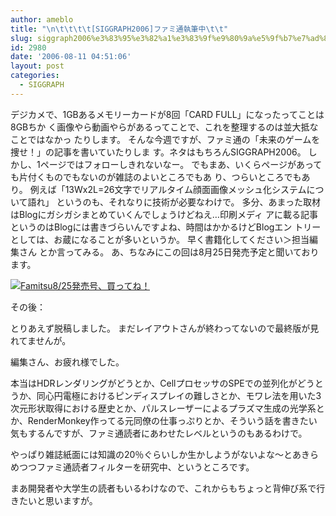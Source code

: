 ```yaml
---
author: ameblo
title: "\n\t\t\t\t[SIGGRAPH2006]ファミ通執筆中\t\t"
slug: siggraph2006%e3%83%95%e3%82%a1%e3%83%9f%e9%80%9a%e5%9f%b7%e7%ad%86%e4%b8%ad
id: 2980
date: '2006-08-11 04:51:06'
layout: post
categories:
  - SIGGRAPH
---
```


デジカメで、1GBあるメモリーカードが8回「CARD FULL」になったってことは8GBちか く画像やら動画やらがあるってことで、これを整理するのは並大抵なことではなかっ たりします。 そんな今週ですが、ファミ通の「未来のゲームを捜せ！」の記事を書いていたりしま す。ネタはもちろんSIGGRAPH2006。 しかし、1ページではフォローしきれないなー。 でもまあ、いくらページがあっても片付くものでもないのが雑誌のよいところでもあ り、つらいところでもあり。 例えば「13Wx2L=26文字でリアルタイム顔面画像メッシュ化システムについて語れ」 というのも、それなりに技術が必要なわけで。 多分、あまった取材はBlogにガシガシまとめていくんでしょうけどねえ…印刷メディ アに載る記事というのはBlogには書きづらいんですよね、時間はかかるけどBlogエン トリーとしては、お蔵になることが多いというか。 早く書籍化してください＞担当編集さん とか言ってみる。 あ、ちなみにこの回は8月25日発売予定と聞いております。

[![Famitsu8/25発売号、買ってね！](http://blog-imgs-42.fc2.com/a/k/i/akihikofr/blog_import_4f56448d61ad8.jpg)](http://blog-imgs-42.fc2.com/a/k/i/akihikofr/blog_import_4f56448d75654.jpg)

その後：

とりあえず脱稿しました。 まだレイアウトさんが終わってないので最終版が見れてませんが。

編集さん、お疲れ様でした。

本当はHDRレンダリングがどうとか、CellプロセッサのSPEでの並列化がどうとうか、同心円電極におけるピンディスプレイの難しさとか、モワレ法を用いた3次元形状取得における歴史とか、パルスレーザーによるプラズマ生成の光学系とか、RenderMonkey作ってる元同僚の仕事っぷりとか、そういう話を書きたい気もするんですが、ファミ通読者にあわせたレベルというのもあるわけで。

やっぱり雑誌紙面には知識の20％ぐらいしか生かしようがないよな～とあきらめつつファミ通読者フィルターを研究中、というところです。

まあ開発者や大学生の読者もいるわけなので、これからもちょっと背伸び系で行きたいと思いますが。